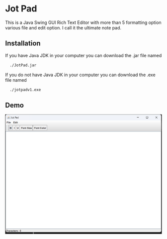 
# Jot Pad
This is a Java Swing GUI Rich Text Editor with more than 5 formatting option various file and edit option. I call it the ultimate note pad.




## Installation

If you have Java JDK in your computer you can download the .jar file named  
```bash
  ./JotPad.jar
```
If you do not have Java JDK in your computer you can download the .exe file named
```bash
  ./jotpadv1.exe
```
    
## Demo

![demo](demoPicture.png)


